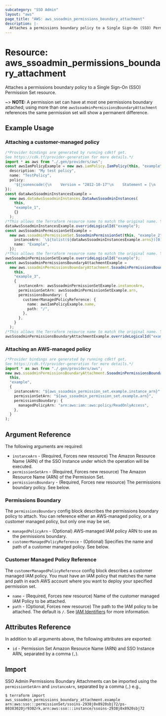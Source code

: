 ```yaml
---
subcategory: "SSO Admin"
layout: "aws"
page_title: "AWS: aws_ssoadmin_permissions_boundary_attachment"
description: |-
  Attaches a permissions boundary policy to a Single Sign-On (SSO) Permission Set resource.
---
```


# Resource: aws\_ssoadmin\_permissions\_boundary\_attachment

Attaches a permissions boundary policy to a Single Sign-On (SSO) Permission Set resource.

\~> **NOTE:** A permission set can have at most one permissions boundary attached; using more than one `awsSsoadminPermissionsBoundaryAttachment` references the same permission set will show a permanent difference.

## Example Usage

### Attaching a customer-managed policy

```typescript
/*Provider bindings are generated by running cdktf get.
See https://cdk.tf/provider-generation for more details.*/
import * as aws from "./.gen/providers/aws";
const awsIamPolicyExample = new aws.iamPolicy.IamPolicy(this, "example", {
  description: "My test policy",
  name: "TestPolicy",
  policy:
    '${jsonencode({\n    Version = "2012-10-17"\n    Statement = [\n      {\n        Action = [\n          "ec2:Describe*",\n        ]\n        Effect   = "Allow"\n        Resource = "*"\n      },\n    ]\n  })}',
});
const dataAwsSsoadminInstancesExample =
  new aws.dataAwsSsoadminInstances.DataAwsSsoadminInstances(
    this,
    "example_1",
    {}
  );
/*This allows the Terraform resource name to match the original name. You can remove the call if you don't need them to match.*/
dataAwsSsoadminInstancesExample.overrideLogicalId("example");
const awsSsoadminPermissionSetExample =
  new aws.ssoadminPermissionSet.SsoadminPermissionSet(this, "example_2", {
    instanceArn: `\${tolist(${dataAwsSsoadminInstancesExample.arns})[0]}`,
    name: "Example",
  });
/*This allows the Terraform resource name to match the original name. You can remove the call if you don't need them to match.*/
awsSsoadminPermissionSetExample.overrideLogicalId("example");
const awsSsoadminPermissionsBoundaryAttachmentExample =
  new aws.ssoadminPermissionsBoundaryAttachment.SsoadminPermissionsBoundaryAttachment(
    this,
    "example_3",
    {
      instanceArn: awsSsoadminPermissionSetExample.instanceArn,
      permissionSetArn: awsSsoadminPermissionSetExample.arn,
      permissionsBoundary: {
        customerManagedPolicyReference: {
          name: awsIamPolicyExample.name,
          path: "/",
        },
      },
    }
  );
/*This allows the Terraform resource name to match the original name. You can remove the call if you don't need them to match.*/
awsSsoadminPermissionsBoundaryAttachmentExample.overrideLogicalId("example");

```

### Attaching an AWS-managed policy

```typescript
/*Provider bindings are generated by running cdktf get.
See https://cdk.tf/provider-generation for more details.*/
import * as aws from "./.gen/providers/aws";
new aws.ssoadminPermissionsBoundaryAttachment.SsoadminPermissionsBoundaryAttachment(
  this,
  "example",
  {
    instanceArn: "${aws_ssoadmin_permission_set.example.instance_arn}",
    permissionSetArn: "${aws_ssoadmin_permission_set.example.arn}",
    permissionsBoundary: {
      managedPolicyArn: "arn:aws:iam::aws:policy/ReadOnlyAccess",
    },
  }
);

```

## Argument Reference

The following arguments are required:

* `instanceArn` - (Required, Forces new resource) The Amazon Resource Name (ARN) of the SSO Instance under which the operation will be executed.
* `permissionSetArn` - (Required, Forces new resource) The Amazon Resource Name (ARN) of the Permission Set.
* `permissionsBoundary` - (Required, Forces new resource) The permissions boundary policy. See below.

### Permissions Boundary

The `permissionsBoundary` config block describes the permissions boundary policy to attach. You can reference either an AWS-managed policy, or a customer managed policy, but only one may be set.

* `managedPolicyArn` - (Optional) AWS-managed IAM policy ARN to use as the permissions boundary.
* `customerManagedPolicyReference` - (Optional) Specifies the name and path of a customer managed policy. See below.

### Customer Managed Policy Reference

The `customerManagedPolicyReference` config block describes a customer managed IAM policy. You must have an IAM policy that matches the name and path in each AWS account where you want to deploy your specified permission set.

* `name` - (Required, Forces new resource) Name of the customer managed IAM Policy to be attached.
* `path` - (Optional, Forces new resource) The path to the IAM policy to be attached. The default is `/`. See [IAM Identifiers](https://docs.aws.amazon.com/IAM/latest/UserGuide/reference_identifiers.html#identifiers-friendly-names) for more information.

## Attributes Reference

In addition to all arguments above, the following attributes are exported:

* `id` - Permission Set Amazon Resource Name (ARN) and SSO Instance ARN, separated by a comma (`,`).

## Import

SSO Admin Permissions Boundary Attachments can be imported using the `permissionSetArn` and `instanceArn`, separated by a comma (`,`) e.g.,

```console
$ terraform import aws_ssoadmin_permissions_boundary_attachment.example arn:aws:sso:::permissionSet/ssoins-2938j0x8920sbj72/ps-80383020jr9302rk,arn:aws:sso:::instance/ssoins-2938j0x8920sbj72
```
